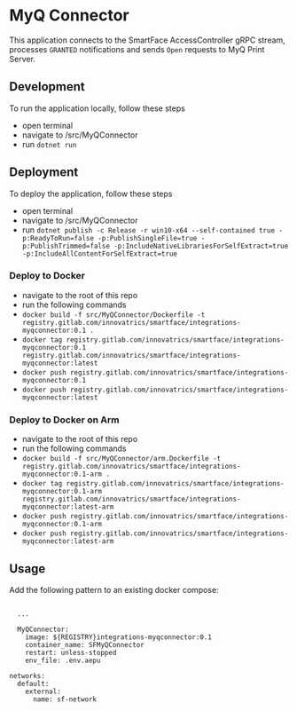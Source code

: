 # MyQ Connector
This application connects to the SmartFace AccessController gRPC stream, processes `GRANTED` notifications and sends `Open` requests to MyQ Print Server.

## Development
To run the application locally, follow these steps
 - open terminal
 - navigate to /src/MyQConnector
 - run `dotnet run`

 ## Deployment
 To deploy the application, follow these steps
 - open terminal
 - navigate to /src/MyQConnector
 - run `dotnet publish -c Release -r win10-x64 --self-contained true -p:ReadyToRun=false -p:PublishSingleFile=true -p:PublishTrimmed=false -p:IncludeNativeLibrariesForSelfExtract=true -p:IncludeAllContentForSelfExtract=true`

### Deploy to Docker
- navigate to the root of this repo
- run the following commands
 - `docker build -f src/MyQConnector/Dockerfile -t registry.gitlab.com/innovatrics/smartface/integrations-myqconnector:0.1 .`
 - `docker tag registry.gitlab.com/innovatrics/smartface/integrations-myqconnector:0.1 registry.gitlab.com/innovatrics/smartface/integrations-myqconnector:latest`
 - `docker push registry.gitlab.com/innovatrics/smartface/integrations-myqconnector:0.1`
 - `docker push registry.gitlab.com/innovatrics/smartface/integrations-myqconnector:latest`

 ### Deploy to Docker on Arm
- navigate to the root of this repo
- run the following commands
 - `docker build -f src/MyQConnector/arm.Dockerfile -t registry.gitlab.com/innovatrics/smartface/integrations-myqconnector:0.1-arm .`
 - `docker tag registry.gitlab.com/innovatrics/smartface/integrations-myqconnector:0.1-arm registry.gitlab.com/innovatrics/smartface/integrations-myqconnector:latest-arm`
 - `docker push registry.gitlab.com/innovatrics/smartface/integrations-myqconnector:0.1-arm`
 - `docker push registry.gitlab.com/innovatrics/smartface/integrations-myqconnector:latest-arm`

## Usage
Add the following pattern to an existing docker compose:

```
      
  ...

  MyQConnector:
    image: ${REGISTRY}integrations-myqconnector:0.1 
    container_name: SFMyQConnector
    restart: unless-stopped
    env_file: .env.aepu

networks:
  default:
    external:
      name: sf-network

```